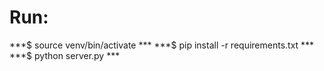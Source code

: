 # Run:

 ***$ source venv/bin/activate ***
 ***$ pip install -r requirements.txt ***
 ***$ python server.py ***
